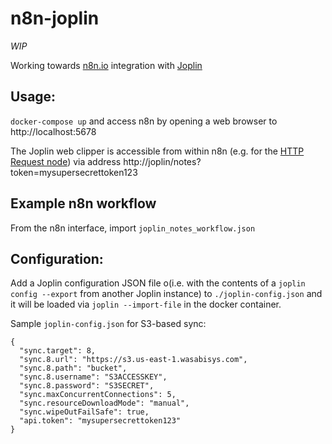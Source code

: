 # n8n-joplin

*WIP*

Working towards [n8n.io](https://n8n.io) integration with [Joplin](https://joplinapp.org/)


## Usage:
`docker-compose up`
and access n8n by opening a web browser to http://localhost:5678

The Joplin web clipper is accessible from within n8n (e.g. for the [HTTP Request node](https://docs.n8n.io/nodes/n8n-nodes-base.httpRequest/)) via address http://joplin/notes?token=mysupersecrettoken123

## Example n8n workflow
From the n8n interface, import `joplin_notes_workflow.json`

## Configuration:
Add a Joplin configuration JSON file o(i.e. with the contents of a `joplin config --export` from another Joplin instance) to `./joplin-config.json` and it will be loaded via `joplin --import-file` in the docker container.

Sample `joplin-config.json` for S3-based sync:
```
{
  "sync.target": 8,
  "sync.8.url": "https://s3.us-east-1.wasabisys.com",
  "sync.8.path": "bucket",
  "sync.8.username": "S3ACCESSKEY",
  "sync.8.password": "S3SECRET",
  "sync.maxConcurrentConnections": 5,
  "sync.resourceDownloadMode": "manual",
  "sync.wipeOutFailSafe": true,
  "api.token": "mysupersecrettoken123"
}
```
